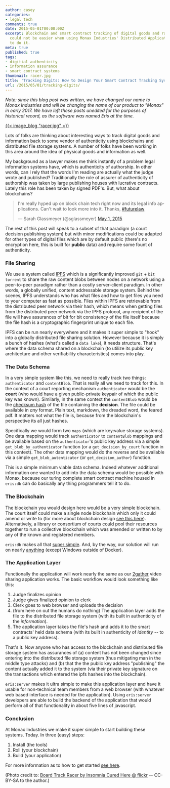 ```yaml
---
author: casey
categories:
- legal tech
comments: true
date: 2015-05-01T00:00:00Z
excerpt: Blockchain and smart contract tracking of digital goods and raw information
  could not be easier when using Monax Industries' Distributed Application Platform. Here's how
  to do it.
meta: true
published: true
tags:
- digitial authenticity
- information assurance
- smart contract systems
thumbnail: racer.jpg
title: 'Tracking Digits: How to Design Your Smart Contract Tracking System'
url: /2015/05/01/tracking-digits/
---
```


<div class="note">
	<em>Note: since this blog post was written, we have changed our name to Monax Industries and will be changing the name of our product to "Monax" in early 2017. We have left these posts unedited for the purposes of historical record, as the software was named Eris at the time.</em>
</div>

[{{< image_blog "racer.jpg" >}}](https://www.flickr.com/photos/tom-margie/1299414993/)

Lots of folks are thinking about interesting ways to track digital goods and information back to some vendor of authenticity using blockchains and distributed file storage systems. A number of folks have been working in this area around the idea of physical goods and information as well.

My background as a lawyer makes me think instantly of a problem legal information systems have, which is authenticity of authorship. In other words, can I rely that the words I'm reading are actually what the judge wrote and published? Traditionally the role of assurer of authenticity of authorship was taken by large publishing houses with lucrative contracts. Lately this role has been taken by signed PDF's. But, what about blockchains?

<blockquote class="twitter-tweet" data-partner="tweetdeck"><p lang="en" dir="ltr">I&#39;m really hyped up on block chain tech right now and its legal info applications. Can&#39;t wait to look more into it. Thanks, <a href="https://twitter.com/hashtag/futurelaw?src=hash">#futurelaw</a></p>&mdash; Sarah Glassmeyer (@sglassmeyer) <a href="https://twitter.com/sglassmeyer/status/594157266091147264">May 1, 2015</a></blockquote>
<script async src="//platform.twitter.com/widgets.js" charset="utf-8"></script>

The rest of this post will speak to a subset of that paradigm (a court decision publishing system) but with minor modifications could be adapted for other types of digital files which are by default public (there's no encryption here, this is built for **public** data) and require some fount of authenticity.

### File Sharing

We use a system called [IPFS](http://ipfs.io) which is a significantly improved `git` + `bit torrent` to share the raw content blobs between nodes on a network using a peer-to-peer paradigm rather than a costly server-client paradigm. In other words, a globally unified, content addressable storage system. Behind the scenes, IPFS understands who has what files and how to get files you need to your computer as fast as possible. Files within IPFS are retrievable from the distributed peer network via their hash, which means when getting files from the distributed peer network via the IPFS protocol, any recipient of the file will have assurances of bit for bit consistency of the file itself because the file hash is a cryptographic fingerprint unique to each file.

IPFS can be run nearly everywhere and it makes it super simple to "hook" into a globally distributed file sharing solution. However because it is simply a bunch of hashes (what's called a `data lake`), it needs structure. That's where the data schema shared on a blockchain (to utilize its public key architecture and other verifiability characteristics) comes into play.

### The Data Schema

In a very simple system like this, we need to really track two things: `authenticator` and `contentBlob`. That is really all we need to track for this. In the context of a court reporting mechanism `authenticator` would be the **court** (who would have a given public-private keypair of which the public key was known). Similarly, in the same context the `contentBlob` would be the [checksum hash](http://en.wikipedia.org/wiki/Checksum) of the file containing the **decision**. The file could be available in *any* format. Plain text, markdown, the dreaded word, the feared pdf. It matters not what the file is, because from the blockchain's perspective its all just hashes.

Specifically we would form two `maps` (which are key:value storage systems). One data mapping would track `authenticator` to `contentBlob` mappings and be available based on the `authenticator`'s public key address via a simple `get_blob_by_authenticator` function (or a `get_decision_by_court` function in this context). The other data mapping would do the reverse and be available via a simple `get_blob_autenticator` (or `get_decision_author`) function.

This is a simple minimum viable data schema. Indeed whatever additional information one wanted to add into the data schema would be possible with Monax, because our turing complete smart contract machine housed in `eris:db` can do basically any thing programmers tell it to do.

### The Blockchain

The blockchain you would design here would be a very simple blockchain. The court itself could make a single node blockchain which only it could amend or write to (for more about blockchain design [see this here](/explainers/blockchains/)). Alternatively, a library or consortium of courts could pool their resources together to run a collective blockchain which was amended or written to by any of the known and registered members.

`eris:db` makes all that [super simple](/docs). And, by the way, our solution will run on nearly [anything](/2015/04/01/peer-server-networks-current-paradigm/) (except Windows outside of Docker).

### The Application Layer

Functionally the application will work nearly the same as our [2gather](/2015/04/07/2gather/) video sharing application works. The basic workflow would look something like this:

1. Judge finalizes opinion
2. Judge gives finalized opinion to clerk
3. Clerk goes to web browser and uploads the decision
4. (from here on out the humans do nothing) The application layer adds the file to the distributed file storage system (with its built in authenticity of the *information*).
5. The application layer takes the file's hash and adds it to the smart contracts' held data schema (with its built in authenticity of *identity* -- to a public key address).

That's it. Now anyone who has access to the blockchain and distributed file storage system has assurances of (a) content has not been changed since entering into the distributed file storage system (thus mitigating man in the middle type attacks) and (b) that the the public key address "publishing" the content actually added it to the system (via their private key signature on the transactions which entered the ipfs hashes into the blockchain).

`eris:server` makes it ultra simple to make this application layer and have it usable for non-technical team members from a web browser (with whatever web based interface is needed for the application). Using `eris:server` developers are able to build the backend of the application that would perform all of that functionality in about five lines of javascript.

### Conclusion

At Monax Industries we make it super simple to start building these systems. Today. In three (easy) steps:

1. Install (the tools)
2. Roll (your blockchain)
3. Build (your application)

For more information as to how to get started [see here](/docs/).

(Photo credit to: [Board Track Racer by Insomnia Cured Here @ flickr](https://www.flickr.com/photos/tom-margie/1299414993/) -- CC-BY-SA to the author.)